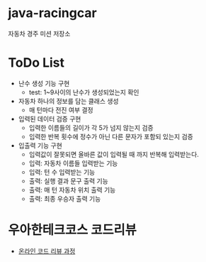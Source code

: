 # java-racingcar

자동차 경주 미션 저장소
# ToDo List
- 난수 생성 기능 구현
  - test: 1~9사이의 난수가 생성되었는지 확인
- 자동차 하나의 정보를 담는 클래스 생성
  - 매 턴마다 전진 여부 결정
- 입력된 데이터 검증 구현
  - 입력한 이름들의 길이가 각 5가 넘지 않는지 검증
  - 입력한 반복 횟수에 정수가 아닌 다른 문자가 포함되 있는지 검증
- 입출력 기능 구현
  - 입력값이 잘못되면 올바른 값이 입력될 때 까지 반복해 입력받는다.
  - 입력: 자동차 이름들 입력받는 기능
  - 입력: 턴 수 입력받는 기능
  - 출력: 실행 결과 문구 출력 기능
  - 출력: 매 턴 자동차 위치 출력 기능
  - 출력: 최종 우승자 출력 기능
# 우아한테크코스 코드리뷰

- [온라인 코드 리뷰 과정](https://github.com/woowacourse/woowacourse-docs/blob/master/maincourse/README.md)
